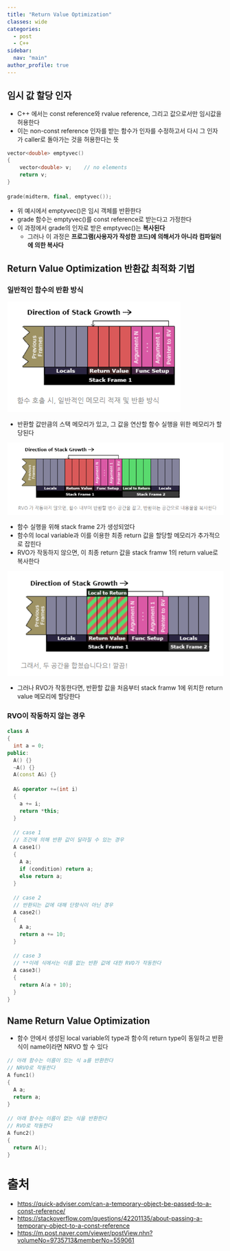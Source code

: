 ```yaml
---
title: "Return Value Optimization"
classes: wide
categories: 
  - post
  - C++
sidebar:
  nav: "main"
author_profile: true
---
```


## 임시 값 할당 인자
* C++ 에서는 const reference와 rvalue reference, 그리고 값으로서만 임시값을 허용한다
* 이는 non-const reference 인자를 받는 함수가 인자를 수정하고서 다시 그 인자가 caller로 돌아가는 것을 허용한다는 뜻

```c++
vector<double> emptyvec()
{
    vector<double> v;    // no elements
    return v;
}

grade(midterm, final, emptyvec());
```

* 위 예시에서 emptyvec()은 임시 객체를 반환한다
* grade 함수는 emptyvec()를 const reference로 받는다고 가정한다
* 이 과정에서 grade의 인자로 받은 emptyvec()는 **복사된다**
  * 그러나 이 과정은 **프로그램(사용자가 작성한 코드)에 의해서가 아니라 컴파일러에 의한 복사다**

## Return Value Optimization 반환값 최적화 기법

### 일반적인 함수의 반환 방식
![post_thumbnail](/assets/images/{8210C0C8-B87F-4BCF-A07F-FB9E1167AE2B}.png)
* 반환할 값만큼의 스택 메모리가 있고, 그 값을 연산할 함수 실행을 위한 메모리가 할당된다

![post_thumbnail](/assets/images/{0ACF247A-A4B3-4F0A-8000-058AEE943938}.png)
* 함수 실행을 위해 stack frame 2가 생성되었다
* 함수의 local variable과 이를 이용한 최종 return 값을 할당할 메모리가 추가적으로 잡힌다
* RVO가 작동하지 않으면, 이 최종 return 값을 stack framw 1의 return value로 복사한다

![post_thumbnail](/assets/images/{8994A648-641F-4433-ACD4-D0FAAF4DDF01}.png)
* 그러나 RVO가 작동한다면, 반환할 값을 처음부터 stack framw 1에 위치한 return value 메모리에 할당한다

### RVO이 작동하지 않는 경우

```c++
class A
{
  int a = 0;
public:
  A() {}
  ~A() {}
  A(const A&) {}

  A& operator +=(int i)
  {
    a += i;
    return *this;
  }
  
  // case 1
  // 조건에 의해 반환 값이 달라질 수 있는 경우
  A case1()
  {
    A a;
    if (condition) return a;
    else return a;
  }
  
  // case 2
  // 반환되는 값에 대해 단항식이 아닌 경우
  A case2()
  {
    A a;
    return a += 10;
  }
  
  // case 3
  // **이레 식에서는 이름 없는 반환 값에 대한 RVO가 작동한다
  A case3()
  {
    return A(a + 10);
  }
}
```

## Name Return Value Optimization
* 함수 안에서 생성된 local variable의 type과 함수의 return type이 동일하고 반환 식이 name이라면 NRVO 할 수 있다

```c++
// 아래 함수는 이름이 있는 식 a를 반환한다
// NRVO로 작동한다
A func1()
{
  A a;
  return a;
}

// 아래 함수는 이름이 없는 식을 반환한다
// RVO로 작동한다
A func2()
{
  return A();
}
```

# 출처  
* <https://quick-adviser.com/can-a-temporary-object-be-passed-to-a-const-reference/>
* <https://stackoverflow.com/questions/42201135/about-passing-a-temporary-object-to-a-const-reference>
* <https://m.post.naver.com/viewer/postView.nhn?volumeNo=9735713&memberNo=559061>